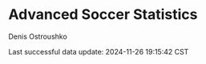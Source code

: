 # Advanced Soccer Statistics
Denis Ostroushko

<!-- gfm -->

Last successful data update: 2024-11-26 19:15:42 CST
